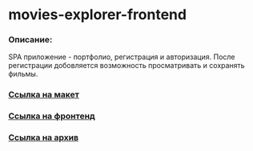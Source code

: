 # movies-explorer-frontend

### Описание:
SPA приложение - портфолио, регистрация и авторизация. После регистрации добовляется возможность просматривать и сохранять фильмы.

### [Ссылка на макет](https://disk.yandex.ru/d/WNl9p-rP8QNqoA)

### [Ссылка на фронтенд](https://frontend.films.sovickiy.nomoredomains.club/)

### [Ссылка на архив](https://github.com/sergo0808/movies-explorer-frontend/pull/2)
